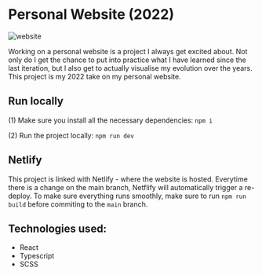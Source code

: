 # Personal Website (2022)
![website](https://user-images.githubusercontent.com/43968134/183418543-4c1f0bee-11d5-416e-a80f-65366a92de2b.png)

Working on a personal website is a project I always get excited about. Not only do I get the chance to put into practice what I have learned since the last iteration, but I also get to actually visualise my evolution over the years.
This project is my 2022 take on my personal website.


## Run locally
(1) Make sure you install all the necessary dependencies:
`npm i`

(2) Run the project locally:
`npm run dev`

## Netlify
This project is linked with Netlify - where the website is hosted. Everytime there is a change on the main branch, Netflify will automatically trigger a re-deploy.
To make sure everything runs smoothly, make sure to run `npm run build` before commiting to the `main` branch.

## Technologies used:
- React
- Typescript
- SCSS
